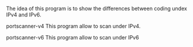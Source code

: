 The idea of this program is to show the differences between coding undex IPv4 and IPv6.

portscanner-v4
This program allow to scan under IPv4.

portscanner-v6
This program allow to scan under IPv6
